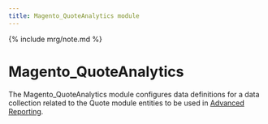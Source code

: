 ```yaml
---
title: Magento_QuoteAnalytics module
---
```


{% include mrg/note.md %}

# Magento_QuoteAnalytics

The Magento_QuoteAnalytics module configures data definitions for a data collection related to the Quote module entities to be used in [Advanced Reporting](http://devdocs.magento.com/guides/v2.2/advanced-reporting/modules.html).


